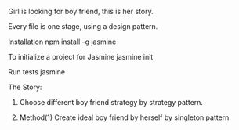 Girl is looking for boy friend, this is her story.

Every file is one stage, using a design pattern.

Installation
    npm install -g jasmine
    
To initialize a project for Jasmine
    jasmine init
    
Run tests
    jasmine
    
The Story:

1.  Choose different boy friend strategy by strategy pattern.

2.  Method(1)  Create ideal boy friend by herself by singleton pattern.